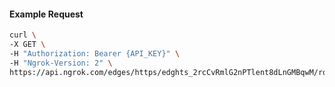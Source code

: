 <!-- Code generated for API Clients. DO NOT EDIT. -->

#### Example Request

```bash
curl \
-X GET \
-H "Authorization: Bearer {API_KEY}" \
-H "Ngrok-Version: 2" \
https://api.ngrok.com/edges/https/edghts_2rcCvRmlG2nPTlent8dLnGMBqwM/routes/edghtsrt_2rcCvURXo6QLbgQwVHO1moNMO54/request_headers
```

